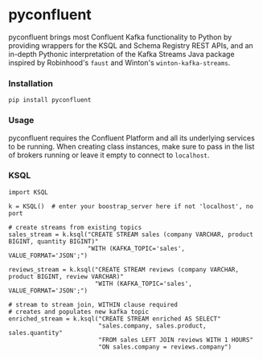 # pyconfluent
pyconfluent brings most Confluent Kafka functionality to Python by providing wrappers for the KSQL and Schema Registry REST APIs, and an in-depth Pythonic interpretation of the Kafka Streams Java package inspired by Robinhood's `faust` and Winton's `winton-kafka-streams`.

### Installation

`pip install pyconfluent`

### Usage

pyconfluent requires the Confluent Platform and all its underlying services to be running. When creating class instances, make sure to pass in the list of brokers running or leave it empty to connect to `localhost`. 

### KSQL

```
import KSQL

k = KSQL()  # enter your boostrap_server here if not 'localhost', no port

# create streams from existing topics
sales_stream = k.ksql("CREATE STREAM sales (company VARCHAR, product BIGINT, quantity BIGINT)"
                      "WITH (KAFKA_TOPIC='sales', VALUE_FORMAT='JSON';")

reviews_stream = k.ksql("CREATE STREAM reviews (company VARCHAR, product BIGINT, review VARCHAR)"
                        "WITH (KAFKA_TOPIC='sales', VALUE_FORMAT='JSON';")

# stream to stream join, WITHIN clause required
# creates and populates new kafka topic
enriched_stream = k.ksql("CREATE STREAM enriched AS SELECT"
                         "sales.company, sales.product, sales.quantity"
                         "FROM sales LEFT JOIN reviews WITH 1 HOURS"
                         "ON sales.company = reviews.company")

```

